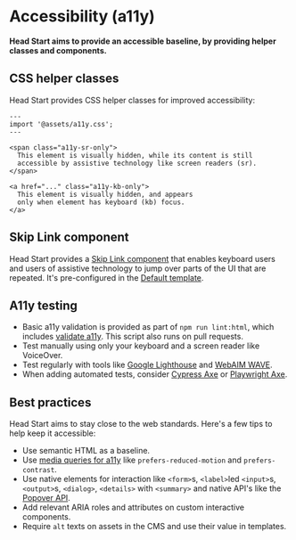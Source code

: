 # Accessibility (a11y)

**Head Start aims to provide an accessible baseline, by providing helper classes and components.**

## CSS helper classes

Head Start provides CSS helper classes for improved accessibility:

```astro
---
import '@assets/a11y.css';
---

<span class="a11y-sr-only">
  This element is visually hidden, while its content is still 
  accessible by assistive technology like screen readers (sr).
</span>

<a href="..." class="a11y-kb-only">
  This element is visually hidden, and appears 
  only when element has keyboard (kb) focus.
</a>
```

## Skip Link component

Head Start provides a [Skip Link component](../src/components/SkipLink/README.md) that enables keyboard users and users of assistive technology to jump over parts of the UI that are repeated. It's pre-configured in the [Default template](../src/layouts/Default.astro).

## A11y testing

- Basic a11y validation is provided as part of `npm run lint:html`, which includes [validate a11y](https://html-validate.org/rules/presets.html#html-validate-a11y). This script also runs on pull requests.
- Test manually using only your keyboard and a screen reader like VoiceOver.
- Test regularly with tools like [Google Lighthouse](https://developer.chrome.com/docs/lighthouse/overview/) and [WebAIM WAVE](https://wave.webaim.org/).
- When adding automated tests, consider [Cypress Axe](https://www.npmjs.com/package/cypress-axe#cychecka11y) or [Playwright Axe](https://playwright.dev/docs/accessibility-testing).

## Best practices

Head Start aims to stay close to the web standards. Here's a few tips to help keep it accessible:

- Use semantic HTML as a baseline.
- Use [media queries for a11y](https://developer.mozilla.org/en-US/docs/Web/CSS/CSS_media_queries/Using_media_queries_for_accessibility) like `prefers-reduced-motion` and `prefers-contrast`.
- Use native elements for interaction like `<form>`s, `<label>`led `<input>`s, `<output>`s, `<dialog>`, `<details>` with `<summary>` and native API's like the [Popover API](https://developer.mozilla.org/en-US/docs/Web/API/Popover_API).
- Add relevant ARIA roles and attributes on custom interactive components.
- Require `alt` texts on assets in the CMS and use their value in templates.
